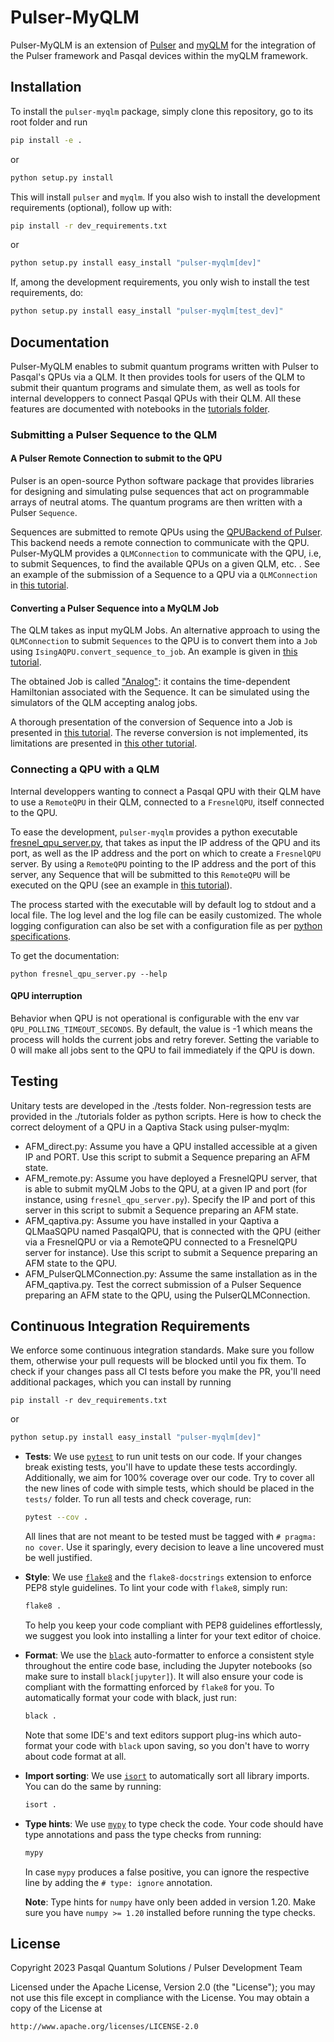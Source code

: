 # Pulser-MyQLM

Pulser-MyQLM is an extension of [Pulser](https://pulser.readthedocs.io/en/stable/index.html) and [myQLM](https://qlm.bull.com/bin/view/Main/) for the integration of the Pulser framework and Pasqal devices within the myQLM framework.

## Installation

To install the ``pulser-myqlm`` package, simply clone this repository, go to its root folder and run

```bash
pip install -e .
```
or 

```bash
python setup.py install
```

This will install ``pulser`` and ``myqlm``. If you also wish to install the development requirements (optional), follow up with:

```bash
pip install -r dev_requirements.txt
```

or

```bash
python setup.py install easy_install "pulser-myqlm[dev]"
```

If, among the development requirements, you only wish to install the test requirements, do:

```bash
python setup.py install easy_install "pulser-myqlm[test_dev]"
```

## Documentation

Pulser-MyQLM enables to submit quantum programs written with Pulser to Pasqal's QPUs via a QLM. It then provides tools for users of the QLM to submit their quantum programs and simulate them, as well as tools for internal developpers to connect Pasqal QPUs with their QLM. All these features are documented with notebooks in the [tutorials folder](./tutorials/).

### Submitting a Pulser Sequence to the QLM

#### A Pulser Remote Connection to submit to the QPU

Pulser is an open-source Python software package that provides libraries for designing and simulating pulse sequences that act on programmable arrays of neutral atoms. The quantum programs are then written with a Pulser `Sequence`.

Sequences are submitted to remote QPUs using the [QPUBackend of Pulser](https://pulser.readthedocs.io/en/stable/tutorials/backends.html). This backend needs a remote connection to communicate with the QPU. Pulser-MyQLM provides a `QLMConnection` to communicate with the QPU, i.e, to submit Sequences, to find the available QPUs on a given QLM, etc. . See an example of the submission of a Sequence to a QPU via a `QLMConnection` in [this tutorial](./tutorials/Submitting%20AFM%20state%20prep%20to%20QPU.ipynb).


#### Converting a Pulser Sequence into a MyQLM Job

The QLM takes as input myQLM Jobs. An alternative approach to using the `QLMConnection` to submit `Sequences` to the QPU is to convert them into a `Job` using `IsingAQPU.convert_sequence_to_job`. An example is given in [this tutorial](./tutorials/Submitting%20AFM%20state%20prep%20to%20QPU.ipynb).

The obtained Job is called ["Analog"](https://myqlm.github.io/02_user_guide/01_write/02_analog_schedule/03_an_jobs.html): it contains the time-dependent Hamiltonian associated with the Sequence. It can be simulated using the simulators of the QLM accepting analog jobs.

A thorough presentation of the conversion of Sequence into a Job is presented in [this tutorial](./tutorials/pulser-myqlm.ipynb). The reverse conversion is not implemented, its limitations are presented in [this other tutorial](./tutorials/pulser_schedule_creation.ipynb).

### Connecting a QPU with a QLM

Internal developpers wanting to connect a Pasqal QPU with their QLM have to use a `RemoteQPU` in their QLM, connected to a `FresnelQPU`, itself connected to the QPU. 

To ease the development, `pulser-myqlm` provides a python executable [fresnel_qpu_server.py](./fresnel_qpu_server.py), that takes as input the IP address of the QPU and its port, as well as the IP address and the port on which to create a `FresnelQPU` server. By using a `RemoteQPU` pointing to the IP address and the port of this server, any Sequence that will be submitted to this `RemoteQPU` will be executed on the QPU (see an example in [this tutorial](./tutorials/pulser-myqlm.ipynb)).

The process started with the executable will by default log to stdout and a local file. The log level and the log file can be easily customized. The whole logging configuration can also be set with a configuration file as per [python specifications](https://docs.python.org/3/library/logging.config.html#configuration-file-format).

To get the documentation:

```shell
python fresnel_qpu_server.py --help
```

#### QPU interruption

Behavior when QPU is not operational is configurable with the env var `QPU_POLLING_TIMEOUT_SECONDS`. By default, the value is -1 which means the process will holds the current jobs and retry forever. Setting the variable to 0 will make all jobs sent to the QPU to fail immediately if the QPU is down.

## Testing

Unitary tests are developed in the ./tests folder.
Non-regression tests are provided in the ./tutorials folder as python scripts. Here is how to check the correct deloyment of a QPU in a Qaptiva Stack using pulser-myqlm:
- AFM_direct.py: Assume you have a QPU installed accessible at a given IP and PORT. Use this script to submit a Sequence preparing an AFM state.
- AFM_remote.py: Assume you have deployed a FresnelQPU server, that is able to submit myQLM Jobs to the QPU, at a given IP and port (for instance, using `fresnel_qpu_server.py`). Specify the IP and port of this server in this script to submit a Sequence preparing an AFM state.
- AFM_qaptiva.py: Assume you have installed in your Qaptiva a QLMaaSQPU named PasqalQPU, that is connected with the QPU (either via a FresnelQPU or via a RemoteQPU connected to a FresnelQPU server for instance). Use this script to submit a Sequence preparing an AFM state to the QPU.
- AFM_PulserQLMConnection.py: Assume the same installation as in the AFM_qaptiva.py. Test the correct submission of a Pulser Sequence preparing an AFM state to the QPU, using the PulserQLMConnection. 

## Continuous Integration Requirements

We enforce some continuous integration standards. Make sure you follow them, otherwise your pull requests will be blocked until you fix them. To check if your changes pass all CI tests before you make the PR, you'll need additional packages, which you can install by running

```shell
pip install -r dev_requirements.txt
```

or

```bash
python setup.py install easy_install "pulser-myqlm[dev]"
```

- **Tests**: We use [`pytest`](https://docs.pytest.org/en/latest/) to run unit tests on our code. If your changes break existing tests, you'll have to update these tests accordingly. Additionally, we aim for 100% coverage over our code. Try to cover all the new lines of code with simple tests, which should be placed in the `tests/` folder. To run all tests and check coverage, run:

    ```bash
    pytest --cov .
    ```

    All lines that are not meant to be tested must be tagged with `# pragma: no cover`. Use it sparingly,
    every decision to leave a line uncovered must be well justified.

- **Style**: We use [`flake8`](https://flake8.pycqa.org/en/latest/) and the `flake8-docstrings` extension to enforce PEP8 style guidelines. To lint your code with `flake8`, simply run:

    ```bash
    flake8 .
    ```

    To help you keep your code compliant with PEP8 guidelines effortlessly, we suggest you look into installing a linter for your text editor of choice.

- **Format**: We use the [`black`](https://black.readthedocs.io/en/stable/index.html) auto-formatter to enforce a consistent style throughout the entire code base, including the Jupyter notebooks (so make sure to install `black[jupyter]`). It will also ensure your code is compliant with the formatting enforced by `flake8` for you. To automatically format your code with black, just run:

    ```bash
    black .
    ```

    Note that some IDE's and text editors support plug-ins which auto-format your code with `black` upon saving, so you don't have to worry about code format at all.

- **Import sorting**: We use [`isort`](https://pycqa.github.io/isort/) to automatically sort all library imports. You can do the same by running:

    ```bash
    isort .
    ```

- **Type hints**: We use [`mypy`](http://mypy-lang.org/) to type check the code. Your code should have type
annotations and pass the type checks from running:

    ```bash
    mypy
    ```

    In case `mypy` produces a false positive, you can ignore the respective line by adding the `# type: ignore` annotation.

    **Note**: Type hints for `numpy` have only been added in version 1.20. Make sure you have `numpy >= 1.20`
    installed before running the type checks.


## License

Copyright 2023 Pasqal Quantum Solutions / Pulser Development Team

Licensed under the Apache License, Version 2.0 (the "License");
you may not use this file except in compliance with the License.
You may obtain a copy of the License at

    http://www.apache.org/licenses/LICENSE-2.0

